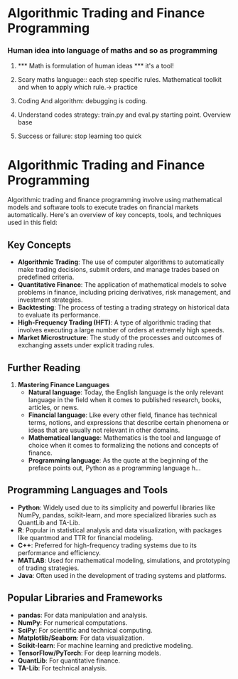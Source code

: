 # Algorithmic Trading and Finance Programming

### Human idea into language of maths and so as programming

1. *** Math is formulation of human ideas *** it's a tool!

2. Scary maths language:: each step specific rules. Mathematical toolkit and when to apply which rule.->  practice

3. Coding And algorithm: debugging is coding. 

4. Understand codes strategy: train.py and eval.py starting point.  Overview base 

5. Success or failure: stop learning too quick 




# Algorithmic Trading and Finance Programming

Algorithmic trading and finance programming involve using mathematical models and software tools to execute trades on financial markets automatically. Here's an overview of key concepts, tools, and techniques used in this field:

## Key Concepts

- **Algorithmic Trading**: The use of computer algorithms to automatically make trading decisions, submit orders, and manage trades based on predefined criteria.
- **Quantitative Finance**: The application of mathematical models to solve problems in finance, including pricing derivatives, risk management, and investment strategies.
- **Backtesting**: The process of testing a trading strategy on historical data to evaluate its performance.
- **High-Frequency Trading (HFT)**: A type of algorithmic trading that involves executing a large number of orders at extremely high speeds.
- **Market Microstructure**: The study of the processes and outcomes of exchanging assets under explicit trading rules.

## Further Reading

1. **Mastering Finance Languages**
    - **Natural language**:
        Today, the English language is the only relevant language in the field when it comes to published research, books, articles, or news.
    - **Financial language**:
        Like every other field, finance has technical terms, notions, and expressions that describe certain phenomena or ideas that are usually not relevant in other domains.
    - **Mathematical language**:
        Mathematics is the tool and language of choice when it comes to formalizing the notions and concepts of finance.
    - **Programming language**:
        As the quote at the beginning of the preface points out, Python as a programming language h...

## Programming Languages and Tools

- **Python**: Widely used due to its simplicity and powerful libraries like NumPy, pandas, scikit-learn, and more specialized libraries such as QuantLib and TA-Lib.
- **R**: Popular in statistical analysis and data visualization, with packages like quantmod and TTR for financial modeling.
- **C++**: Preferred for high-frequency trading systems due to its performance and efficiency.
- **MATLAB**: Used for mathematical modeling, simulations, and prototyping of trading strategies.
- **Java**: Often used in the development of trading systems and platforms.

## Popular Libraries and Frameworks

- **pandas**: For data manipulation and analysis.
- **NumPy**: For numerical computations.
- **SciPy**: For scientific and technical computing.
- **Matplotlib/Seaborn**: For data visualization.
- **Scikit-learn**: For machine learning and predictive modeling.
- **TensorFlow/PyTorch**: For deep learning models.
- **QuantLib**: For quantitative finance.
- **TA-Lib**: For technical analysis.
